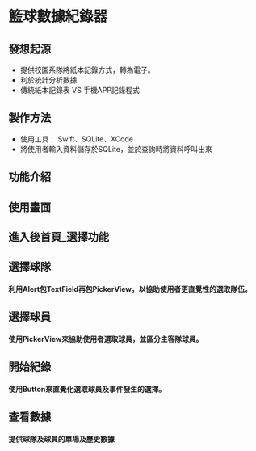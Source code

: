 # 籃球數據紀錄器 #

## 發想起源 ##

* 提供校園系隊將紙本記錄方式，轉為電子。
* 利於統計分析數據
* 傳統紙本記錄表 VS 手機APP記錄程式



## 製作方法 ##

* 使用工具： Swift、SQLite、XCode
* 將使用者輸入資料儲存於SQLite，並於查詢時將資料呼叫出來



## 功能介紹 ##



## 使用畫面 ##

## 進入後首頁_選擇功能 ##



## 選擇球隊 ##

#### 利用Alert包TextField再包PickerView，以協助使用者更直覺性的選取隊伍。 ####




## 選擇球員 ##

#### 使用PickerView來協助使用者選取球員，並區分主客隊球員。 ####




## 開始紀錄 ##

#### 使用Button來直覺化選取球員及事件發生的選擇。 ####



## 查看數據 ##

#### 提供球隊及球員的單場及歷史數據 ####






